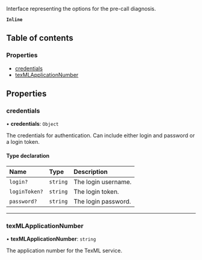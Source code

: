 Interface representing the options for the pre-call diagnosis.

**`Inline`**

## Table of contents

### Properties

- [credentials](/docs/voice/webrtc/js-sdk/interfaces/PreCallDiagnosisOptions.md#credentials)
- [texMLApplicationNumber](/docs/voice/webrtc/js-sdk/interfaces/PreCallDiagnosisOptions.md#texmlapplicationnumber)

## Properties

### credentials

• **credentials**: `Object`

The credentials for authentication.
Can include either login and password or a login token.

#### Type declaration

| Name | Type | Description |
| :------ | :------ | :------ |
| `login?` | `string` | The login username. |
| `loginToken?` | `string` | The login token. |
| `password?` | `string` | The login password. |

___

### texMLApplicationNumber

• **texMLApplicationNumber**: `string`

The application number for the TexML service.
